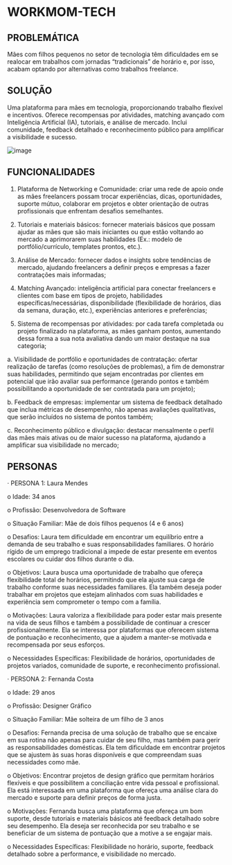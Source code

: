 # WORKMOM-TECH

## PROBLEMÁTICA
  
  Mães com filhos pequenos no setor de tecnologia têm dificuldades em se realocar em trabalhos com jornadas “tradicionais” de horário e, por isso, acabam optando por alternativas como trabalhos freelance.  

## SOLUÇÃO

  Uma plataforma para mães em tecnologia, proporcionando trabalho flexível e incentivos. Oferece recompensas por atividades, matching avançado com Inteligência Artificial (IA), tutoriais, e análise de mercado. Inclui comunidade, feedback detalhado e reconhecimento público para amplificar a visibilidade e sucesso.

  ![image](https://github.com/user-attachments/assets/8f17dd94-69c3-4415-bc77-4efacbb255b2)


## FUNCIONALIDADES

1.   Plataforma de Networking e Comunidade: criar uma rede de apoio onde as mães freelancers possam trocar experiências, dicas, oportunidades, suporte mútuo, colaborar em projetos e obter orientação de outras profissionais que enfrentam desafios semelhantes.

2.   Tutoriais e materiais básicos: fornecer materiais básicos que possam ajudar as mães que são mais iniciantes ou que estão voltando ao mercado a aprimorarem suas habilidades (Ex.: modelo de portfólio/currículo, templates prontos, etc.).

3.   Análise de Mercado: fornecer dados e insights sobre tendências de mercado, ajudando freelancers a definir preços e empresas a fazer contratações mais informadas;

4.   Matching Avançado: inteligência artificial para conectar freelancers e clientes com base em tipos de projeto, habilidades específicas/necessárias, disponibilidade (flexibilidade de horários, dias da semana, duração, etc.), experiências anteriores e preferências;

5.   Sistema de recompensas por atividades: por cada tarefa completada ou projeto finalizado na plataforma, as mães ganham pontos, aumentando dessa forma a sua nota avaliativa dando um maior destaque na sua categoria;

a.      Visibilidade de portfólio e oportunidades de contratação: ofertar realização de tarefas (como resoluções de problemas), a fim de demonstrar suas habilidades, permitindo que sejam encontradas por clientes em potencial que irão avaliar sua performance (gerando pontos e também possibilitando a oportunidade de ser contratada para um projeto);

b.      Feedback de empresas: implementar um sistema de feedback detalhado que inclua métricas de desempenho, não apenas avaliações qualitativas, que serão incluídos no sistema de pontos também;

c.      Reconhecimento público e divulgação: destacar mensalmente o perfil das mães mais ativas ou de maior sucesso na plataforma, ajudando a amplificar sua visibilidade no mercado;


## PERSONAS

·        PERSONA 1: Laura Mendes

o   Idade: 34 anos

o   Profissão: Desenvolvedora de Software

o   Situação Familiar: Mãe de dois filhos pequenos (4 e 6 anos)

o   Desafios: Laura tem dificuldade em encontrar um equilíbrio entre a demanda de seu trabalho e suas responsabilidades familiares. O horário rígido de um emprego tradicional a impede de estar presente em eventos escolares ou cuidar dos filhos durante o dia.

o   Objetivos: Laura busca uma oportunidade de trabalho que ofereça flexibilidade total de horários, permitindo que ela ajuste sua carga de trabalho conforme suas necessidades familiares. Ela também deseja poder trabalhar em projetos que estejam alinhados com suas habilidades e experiência sem comprometer o tempo com a família.

o   Motivações: Laura valoriza a flexibilidade para poder estar mais presente na vida de seus filhos e também a possibilidade de continuar a crescer profissionalmente. Ela se interessa por plataformas que oferecem sistema de pontuação e reconhecimento, que a ajudem a manter-se motivada e recompensada por seus esforços.

o   Necessidades Específicas: Flexibilidade de horários, oportunidades de projetos variados, comunidade de suporte, e reconhecimento profissional.

·        PERSONA 2: Fernanda Costa

o   Idade: 29 anos

o   Profissão: Designer Gráfico

o   Situação Familiar: Mãe solteira de um filho de 3 anos

o   Desafios: Fernanda precisa de uma solução de trabalho que se encaixe em sua rotina não apenas para cuidar de seu filho, mas também para gerir as responsabilidades domésticas. Ela tem dificuldade em encontrar projetos que se ajustem às suas horas disponíveis e que compreendam suas necessidades como mãe.

o   Objetivos: Encontrar projetos de design gráfico que permitam horários flexíveis e que possibilitem a conciliação entre vida pessoal e profissional. Ela está interessada em uma plataforma que ofereça uma análise clara do mercado e suporte para definir preços de forma justa.

o   Motivações: Fernanda busca uma plataforma que ofereça um bom suporte, desde tutoriais e materiais básicos até feedback detalhado sobre seu desempenho. Ela deseja ser reconhecida por seu trabalho e se beneficiar de um sistema de pontuação que a motive a se engajar mais.

o   Necessidades Específicas: Flexibilidade no horário, suporte, feedback detalhado sobre a performance, e visibilidade no mercado.
